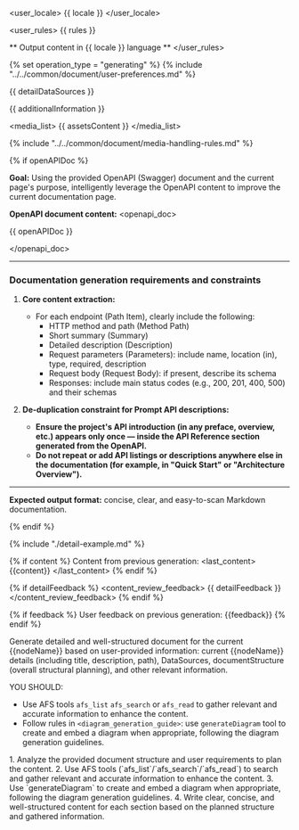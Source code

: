 <user_locale>
{{ locale }}
</user_locale>


<user_rules>
{{ rules }}

** Output content in {{ locale }} language **
</user_rules>


{% set operation_type = "generating" %}
{% include "../../common/document/user-preferences.md" %}


<datasources>
{{ detailDataSources }}

{{ additionalInformation }}

<media_list>
{{ assetsContent }}
</media_list>

{% include "../../common/document/media-handling-rules.md" %}

</datasources>

{% if openAPIDoc %}
<openapi>

**Goal:** Using the provided OpenAPI (Swagger) document and the current page's purpose, intelligently leverage the OpenAPI content to improve the current documentation page.

**OpenAPI document content:**
<openapi_doc>

{{ openAPIDoc }}

</openapi_doc>

---

### **Documentation generation requirements and constraints**

1.  **Core content extraction:**
    * For each endpoint (Path Item), clearly include the following:
        * HTTP method and path (Method Path)
        * Short summary (Summary)
        * Detailed description (Description)
        * Request parameters (Parameters): include name, location (in), type, required, description
        * Request body (Request Body): if present, describe its schema
        * Responses: include main status codes (e.g., 200, 201, 400, 500) and their schemas

2.  **De-duplication constraint for Prompt API descriptions:**
    * **Ensure the project's API introduction (in any preface, overview, etc.) appears only once — inside the API Reference section generated from the OpenAPI.**
    * **Do not repeat or add API listings or descriptions anywhere else in the documentation (for example, in "Quick Start" or "Architecture Overview").**

---

**Expected output format:** concise, clear, and easy-to-scan Markdown documentation.

</openapi>
{% endif %}


{% include "./detail-example.md" %}


{% if content %}
Content from previous generation:
<last_content>
{{content}}
</last_content>
{% endif %}


{% if detailFeedback %}
<content_review_feedback>
{{ detailFeedback }}
</content_review_feedback>
{% endif %}


{% if feedback %}
User feedback on previous generation:
<feedback>
{{feedback}}
</feedback>
{% endif %}


<instructions>
Generate detailed and well-structured document for the current {{nodeName}} based on user-provided information: current {{nodeName}} details (including title, description, path), DataSources, documentStructure (overall structural planning), and other relevant information.

YOU SHOULD:
- Use AFS tools `afs_list` `afs_search` or `afs_read` to gather relevant and accurate information to enhance the content.
- Follow rules in `<diagram_generation_guide>`: use `generateDiagram` tool to create and embed a diagram when appropriate, following the diagram generation guidelines.

<steps>
1. Analyze the provided document structure and user requirements to plan the content.
2. Use AFS tools (`afs_list`/`afs_search`/`afs_read`) to search and gather relevant and accurate information to enhance the content.
3. Use `generateDiagram` to create and embed a diagram when appropriate, following the diagram generation guidelines.
4. Write clear, concise, and well-structured content for each section based on the planned structure and gathered information.
</steps>
</instructions>
